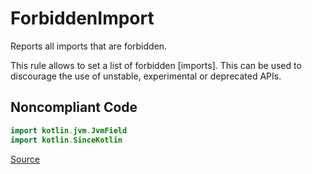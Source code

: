 # ForbiddenImport

Reports all imports that are forbidden.

This rule allows to set a list of forbidden [imports].
This can be used to discourage the use of unstable, experimental or deprecated APIs.

## Noncompliant Code

```kotlin
import kotlin.jvm.JvmField
import kotlin.SinceKotlin
```

[Source](https://detekt.dev/docs/rules/style#forbiddenimport)
